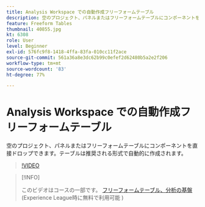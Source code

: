 ```yaml
---
title: Analysis Workspace での自動作成フリーフォームテーブル
description: 空のプロジェクト、パネルまたはフリーフォームテーブルにコンポーネントを直接ドロップできます。テーブルは推奨される形式で自動的に作成されます。
feature: Freeform Tables
thumbnail: 40855.jpg
kt: 6308
role: User
level: Beginner
exl-id: 576fc9f8-1418-4ffa-83fa-010cc11f2ace
source-git-commit: 561a36a8e3dc62b99c0efef2d62480b5a2e2f206
workflow-type: tm+mt
source-wordcount: '83'
ht-degree: 77%

---
```


# Analysis Workspace での自動作成フリーフォームテーブル

空のプロジェクト、パネルまたはフリーフォームテーブルにコンポーネントを直接ドロップできます。テーブルは推奨される形式で自動的に作成されます。

>[!VIDEO](https://video.tv.adobe.com/v/40855/?quality=12&learn=on)

>[!INFO]
>
> このビデオはコースの一部です。 [フリーフォームテーブル、分析の基盤](https://experienceleague.adobe.com/?recommended=Analytics-U-1-2020.3)(Experience League時に無料で利用可能 )
